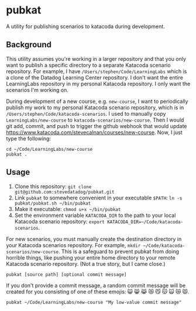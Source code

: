 # pubkat

A utility for publishing scenarios to katacoda during development.

## Background
This utility assumes you're working in a larger repository and that you only want to publish a specific directory to a separate Katacoda scenario repository. For example, I have `/Users/stephen/Code/LearningLabs` which is a clone of the Datadog Learning Center repository. I don't want the entire LearningLabs repository in my personal Katacoda repository. I only want the scenarios I'm working on.

During development of a new course, e.g. `new-course`, I want to periodically publish my work to my personal Katacoda scenario repository, which is in `/Users/stephen/Code/katacoda-scenarios`. I used to manually copy `LearningLabs/new-course` to `katacoda-scenarios/new-course`. Then I would git add, commit, and push to trigger the github webhook that would update https://www.katacoda.com/stevecalnan/courses/new-course. Now, I just type the following:

```
cd ~/Code/LearningLabs/new-course
pubkat .
```

## Usage
1. Clone this repository: `git clone git@github.com:stevedatadog/pubkat.git`
2. Link `pubkat` to somewhere convenient in your executable `$PATH`: `ln -s pubkat/pubkat.sh ~/bin/pubkat`
3. Make it executable: `chmod u+x ~/bin/pubkat`
3. Set the environment variable `KATACODA_DIR` to the path to your local Katacoda scenario repository: `export KATACODA_DIR=~/Code/katacoda-scenarios`.

For new scenarios, you must manually create the destination directory in your Katacoda scenarios repository. For example, `mkdir ~/Code/katacoda-scenarios/new-course`. This is a safeguard to prevent pubkat from doing horrible things, like pushing your entire home directory to your remote Katacoda scenario repository. (Not a true story, but I came close.)

`pubkat [source path] [optional commit message]` 

If you don't provide a commit message, a random commit message will be created for you consisting of one of these emojis: 😺 😸 😹 😻 😼 😽 🙀 😿 😾.

`pubkat ~/Code/LearningLabs/new-course "My low-value commit message"`

